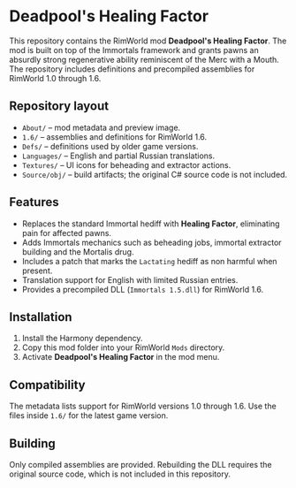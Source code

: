 # Deadpool's Healing Factor

This repository contains the RimWorld mod **Deadpool's Healing Factor**. The mod is built on top of the Immortals framework and grants pawns an absurdly strong regenerative ability reminiscent of the Merc with a Mouth. The repository includes definitions and precompiled assemblies for RimWorld 1.0 through 1.6.

## Repository layout

- `About/` – mod metadata and preview image.
- `1.6/` – assemblies and definitions for RimWorld 1.6.
- `Defs/` – definitions used by older game versions.
- `Languages/` – English and partial Russian translations.
- `Textures/` – UI icons for beheading and extractor actions.
- `Source/obj/` – build artifacts; the original C# source code is not included.

## Features

- Replaces the standard Immortal hediff with **Healing Factor**, eliminating pain for affected pawns.
- Adds Immortals mechanics such as beheading jobs, immortal extractor building and the Mortalis drug.
- Includes a patch that marks the `Lactating` hediff as non harmful when present.
- Translation support for English with limited Russian entries.
- Provides a precompiled DLL (`Immortals 1.5.dll`) for RimWorld 1.6.

## Installation

1. Install the Harmony dependency.
2. Copy this mod folder into your RimWorld `Mods` directory.
3. Activate **Deadpool's Healing Factor** in the mod menu.

## Compatibility

The metadata lists support for RimWorld versions 1.0 through 1.6. Use the files inside `1.6/` for the latest game version.

## Building

Only compiled assemblies are provided. Rebuilding the DLL requires the original source code, which is not included in this repository.

